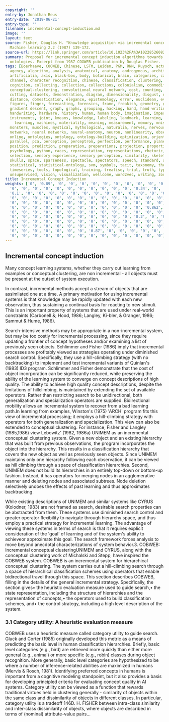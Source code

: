 ```yaml
---
copyright: ''
entry-by: Jonathan Reus
entry-date: '2019-06-21'
entry-type: ''
filename: incremental-concept-induction.md
image: ''
layout: text
source: Fisher, Douglas H. "Knowledge acquisition via incremental conceptual clustering."
  Machine learning 2.2 (1987) 139-172.
source-url: https://link.springer.com/article/10.1023%2FA%3A1022852608280
summary: Proposal for incremental concept induction algorithms towards creating statistical
  ontologies. Excerpt from 1987 COGWEB publication by Douglas Fisher.
tags: [Boerhaave, COGWEB, Chinese, LSTM, Leiden, PGM, RNN, Ruysch, actors, aesthesis,
  agency, algorithm, analysis, anatomical, anatomy, androgynous, architecture, archive,
  artificialia, axis, black-box, body, botanical, brain, categories, categorization,
  channel, character recognition, chinese, classification, clustering, cnn, codes,
  cognition, collecting, collection, collections, colonialism, commodification, concept,
  conceptual-clustering, convolutional neural network, cost, counting, cut, cuts,
  cutting, datasets, demonstration, diagram, dimensionality, disgust, dissection,
  distance, domestication, elegance, epistemology, error, euclidean, evaluation, eye,
  figures, finger, forecasting, forensics, frame, freakish, geometry, gesture, gestures,
  gradient descent, graph, graphs, grouping, hacking, hand, hand writing, hands, hands-on,
  handwriting, hardware, history, human, human body, imagination, imperfect, inscription,
  instruments, joint, kmeans, knowledge, labeling, landmark, learning, location, machine
    learning, machines, materiality, meaning, measurement, memory, mnist, model, models,
  monsters, muscles, mystical, mythological, naturalia, nerves, nervous system, network,
  networks, neural networks, neural-anatomy, neuron, nonlinearity, observation, offline,
  online, ontologies, ontology, ontology-building, optimization, orientation, orthogonality,
  parallel, pca, perception, perceptron, perfection, performance, planes, poetic,
  position, prediction, preparation, preparations, projection, proportion, proportions,
  psychology, python, races, representation, representations, rhetoric, rnn, segments,
  selection, sensory experience, sensory perception, similarity, skeleton, skin, skull,
  skulls, space, sparseness, spectacle, spectators, speech, standard, statistic-ontology,
  statistical, statistical-ontology, svm, symbols, tacit, taxonomy, theatre, time-series,
  timeseries, tools, topological, training, treatise, trial, truth, type, typography,
  unsupervised, vision, visualization, wellcome, word2vec, writing, zodiac]
title: Incremental Concept Induction
weights: ['0', '0.89', '0', '0', '0', '0', '0', '0', '0', '0', '0', '0.12', '0', '0',
  '0', '0', '0', '0', '0', '0', '0', '0', '0', '0', '0', '0.34', '0', '0', '0', '0',
  '0.1', '0', '0', '0', '0', '0', '0', '0', '0', '0', '0', '0', '0', '0', '0', '0',
  '0', '0', '0', '0', '0', '0', '0', '0', '0', '0', '0', '0', '0', '0', '0', '0',
  '0', '0', '0', '0', '0', '0', '0', '0', '0', '0', '0', '0', '0', '0', '0', '0',
  '0', '0', '0', '0', '0', '0', '0', '0', '0', '0', '0', '0', '0.862', '0', '0', '0',
  '0', '0', '0', '0', '0', '0', '0', '0', '0', '0', '0', '0', '0', '0', '0', '0',
  '0', '0', '0', '0', '0', '0', '0', '0', '0', '0', '0', '0.2', '0', '0', '0', '0',
  '0', '0', '0', '0', '0', '0', '0', '0', '0', '0', '0', '0', '0', '0', '0', '0',
  '0', '0', '0', '0', '0', '0', '0', '0', '0', '0', '0', '0', '0', '0', '0', '0',
  '0', '0', '0', '0', '0', '0', '0', '0.87', '0', '0', '0', '0', '0', '0', '0', '0',
  '0', '0', '0', '0', '0', '0', '0', '0', '0', '0', '0', '0', '0', '0']
---
```


## Incremental concept induction
Many concept learning systems, whether they carry out learning from examples or conceptual clustering, are non incremental - all objects must be present at the outset of system execution.

In contrast, incremental methods accept a stream of objects that are assimilated one at a time. A primary motivation for using incremental systems is that knowledge may be rapidly updated with each new observation, thus sustaining a continual basis for reacting to new stimuli. This is an important property of systems that are used under real-world constraints (Carbonell &; Hood, 1986; Langley, Ki-bler, & Granger, 1986; Sammut & Hume, 1986).

Search-intensive methods may be appropriate in a non-incremental system, but may be too costly for incremental processing, since they require updating a frontier of concept hypotheses and/or examining a list of previously seen objects. Schlimmer and Fisher (1986) imply that incremental processes are profitably viewed as strategies operating under diminished search control. Specifically, they use a hill-climbing strategy (with no backtracking) to implement and test incremental variants of Quinlan's (1983) ID3 program. Schlimmer and Fisher demonstrate that the cost of object incorporation can be significantly reduced, while preserving the ability of the learning system to converge on concept descriptions of high quality. The ability to achieve high quality concept descriptions, despite the limitations of hillclimbing, is maintained by extending the set of available operators. Rather than restricting search to be unidirectional, both generalization and specialization operators are supplied. Bidirectional mobility allows an incremental system to recover from a bad learning path.In learning from examples, Winston's (1975) 'ARCH' program fits this view of incremental processing; it employs a hill-climbing strategy with operators for both generalization and specialization. This view can also be extended to conceptual clustering. For instance, Fisher and Langley (1985,1986) view Lebowitz' (1982, 1986a) UNIMEM as an incremental conceptual clustering system. Given a new object and an existing hierarchy that was built from previous observations, the program incorporates the object into the hierarchy. This results in a classification hierarchy that covers the new object as well as previously seen objects. Since UNIMEM maintains only one hierarchy following each observation, it can be viewed as hill climbing through a space of classification hierarchies. Second, UNIMEM does not build its hierarchies in an entirely top-down or bottom-up fashion. Instead, it has operators for merging nodes in an agglomerative manner and deleting nodes and associated subtrees. Node deletion selectively undoes the effects of past learning and thus approximates backtracking.

While existing descriptions of UNIMEM and similar systems like CYRUS (Kolodner, 1983) are not framed as search, desirable search properties can be abstracted  from them.  These systems use diminished search control and greater operator flexibility to navigate through hierarchy space, and thus employ a practical strategy for incremental learning. The advantage of viewing these systems in terms of search is that it requires explicit consideration of the 'goal' of learning and of the system's ability to achieveor approximate this goal.  The search framework forces analysis to move beyond anecdotal characterizations of system behavior.3. COBWEB: Incremental conceptual clusteringUNIMEM and CYRUS, along with the conceptual clustering work of Michalski and Stepp, have inspired the COBWEB system.  COBWEB is an incremental system for hierarchical conceptual clustering. The system carries out a hill-climbing search through a space of hierarchical classification schemes using operators that enable bidirectional travel through this space. This section describes COBWEB, filling in the details of the general incremental strategy.  Specifically, the section gives•  the heuristic evaluation measure used to guide search,•  the state representation, including the structure of hierarchies and the representation of concepts,•  the operators used to build classification schemes, and•  the control strategy, including a high level description of the system.

### 3.1 Category utility:  A heuristic evaluation measure
COBWEB uses a heuristic measure called category utility to guide search. Gluck and Corter (1985) originally developed this metric as a means of predicting the basic level in human classification hierarchies. Briefly, basic level categories (e.g., bird) are retrieved more quickly than either more general (e.g., animal) or more specific (e.g., robin) classes during object recognition. More generally, basic level categories are hypothesized to be where a number of inference-related abilities are maximized in humans (Mervis & Rosch, 1981). Identifying preferred concepts in humans is important from a cognitive modeling standpoint, but it also provides a basis for developing principled criteria for evaluating concept quality in AI systems. Category utility can be viewed as a function that rewards traditional virtues held in clustering generally - similarity of objects within the same class and dissimilarity of objects in different classes. In particular, category utility is a tradeoff
146D. H. FISHER between intra-class similarity and inter-class dissimilarity of objects, where objects are described in terms of (nominal) attribute-value pairs...